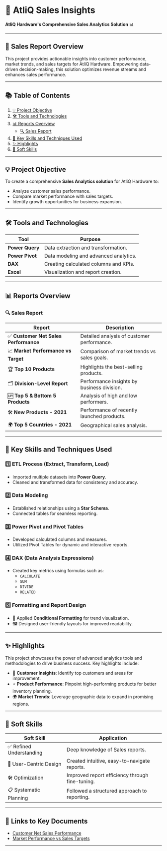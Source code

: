 # 🌟 AtliQ Sales Insights
**AtliQ Hardware's Comprehensive Sales Analytics Solution** 📊

---

## 🚀 **Sales Report Overview**
This project provides actionable insights into customer performance, market trends, and sales targets for AtliQ Hardware. Empowering data-driven decision-making, this solution optimizes revenue streams and enhances sales performance.

---

## 📚 **Table of Contents**  
1. [💡 Project Objective](#-project-objective)  
2. [🛠️ Tools and Technologies](#-tools-and-technologies)  
3. [📊 Reports Overview](#-reports-overview)  
   - [🔍 Sales Report](#-sales-report)  
4. [🔑 Key Skills and Techniques Used](#-key-skills-and-techniques-used)  
5. [✨ Highlights](#-highlights)  
6. [🤝 Soft Skills](#-soft-skills)  

---

## 💡 **Project Objective**

To create a comprehensive **Sales Analytics solution** for AtliQ Hardware to:
- Analyze customer sales performance.
- Compare market performance with sales targets.
- Identify growth opportunities for business expansion.

---

## 🛠️ **Tools and Technologies**

| Tool               | Purpose                                 |
|--------------------|-----------------------------------------|
| **Power Query**    | Data extraction and transformation.    |
| **Power Pivot**    | Data modeling and advanced analytics.  |
| **DAX**            | Creating calculated columns and KPIs.  |
| **Excel**          | Visualization and report creation.     |

---

## 📊 **Reports Overview**

### 🔍 **Sales Report**
| Report                         | Description                                  |
|--------------------------------|----------------------------------------------|
| ✅ **Customer Net Sales Performance** | Detailed analysis of customer performance. |
| 📈 **Market Performance vs Target** | Comparison of market trends vs sales goals. |
| 🏆 **Top 10 Products**         | Highlights the best-selling products.       |
| 🗂️ **Division-Level Report**   | Performance insights by business division.  |
| 🆙 **Top 5 & Bottom 5 Products** | Analysis of high and low performers.       |
| 🛠️ **New Products - 2021**     | Performance of recently launched products.  |
| 🌍 **Top 5 Countries - 2021**  | Geographical sales analysis.                |

---

## 🔑 **Key Skills and Techniques Used**

### 1️⃣ **ETL Process (Extract, Transform, Load)**
- Imported multiple datasets into **Power Query**.
- Cleaned and transformed data for consistency and accuracy.

### 2️⃣ **Data Modeling**
- Established relationships using a **Star Schema**.
- Connected tables for seamless reporting.

### 3️⃣ **Power Pivot and Pivot Tables**
- Developed calculated columns and measures.
- Utilized Pivot Tables for dynamic and interactive reports.

### 4️⃣ **DAX (Data Analysis Expressions)**
- Created key metrics using formulas such as:
  - `CALCULATE`
  - `SUM`
  - `DIVIDE`
  - `RELATED`

### 5️⃣ **Formatting and Report Design**
- 🎨 Applied **Conditional Formatting** for trend visualization.
- 🖼️ Designed user-friendly layouts for improved readability.

---

## ✨ **Highlights**

This project showcases the power of advanced analytics tools and methodologies to drive business success. Key highlights include:

- 🚀 **Customer Insights**: Identify top customers and areas for improvement.
- ⭐ **Product Performance**: Pinpoint high-performing products for better inventory planning.
- 🌍 **Market Trends**: Leverage geographic data to expand in promising regions.

---

## 🤝 **Soft Skills**

| Soft Skill                      | Application                                  |
|---------------------------------|----------------------------------------------|
| ✅ Refined Understanding         | Deep knowledge of Sales reports.            |
| 🎨 User-Centric Design          | Created intuitive, easy-to-navigate reports.|
| 🛠️ Optimization                 | Improved report efficiency through fine-tuning. |
| 📋 Systematic Planning          | Followed a structured approach to reporting.|

---

## 📎 **Links to Key Documents**
- [Customer Net Sales Performance](https://github.com/its-ekanshi/Excel-Sales-Analytics/blob/main/Customer%20Net%20Sales%20Performance.pdf)
- [Market Performance vs Sales Targets](https://github.com/its-ekanshi/Excel-Sales-Analytics/blob/main/market_performance.pdf)

---

